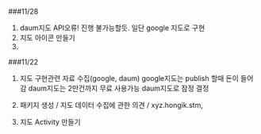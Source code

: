 
###11/28
  1. daum지도 API오류! 진행 불가능할듯. 일단 google 지도로 구현
  2. 지도 아이콘 만들기
  3. 

###11/22
 1. 지도 구현관련 자료 수집(google, daum)
 google지도는 publish 할때 돈이 들어감
 daum지도는 2만건까지 무료 사용가능
 daum지도로 잠정 결정
 
 2. 패키지 생성 / 지도 데이터 수집에 관한 의견 / 
 xyz.hongik.stm, 
 3. 지도 Activity 만들기 
